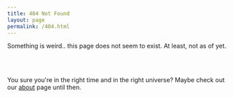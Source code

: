 ```yaml
---
title: 404 Not Found
layout: page
permalink: /404.html
---
```


Something is weird.. this page does not seem to exist. At least, not as of yet.



<br>
<br>




You sure you're in the right time and in the right universe? Maybe check out our <a href="/about">about</a> page until then. 
